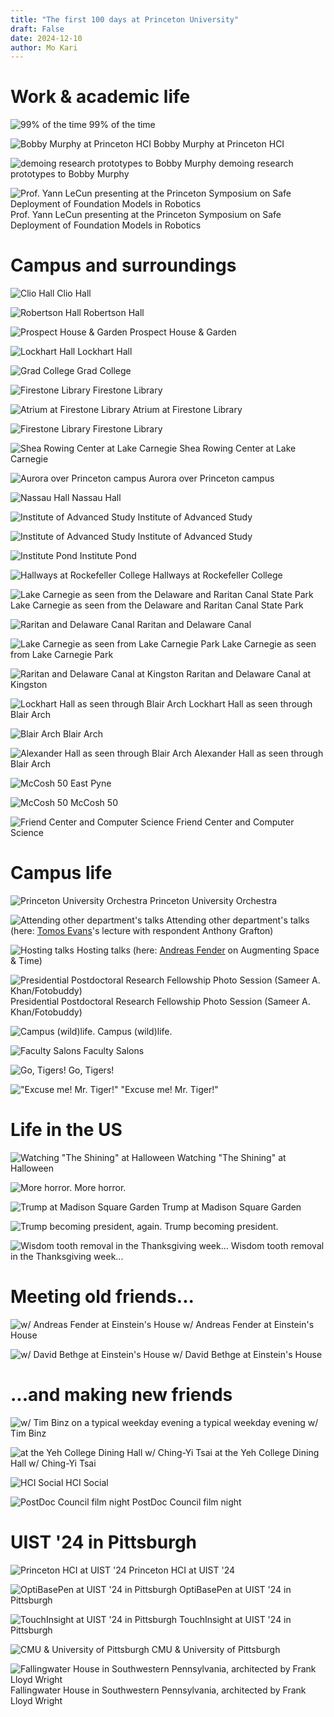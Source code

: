 ```yaml
---
title: "The first 100 days at Princeton University"
draft: False
date: 2024-12-10
author: Mo Kari
---
```


# Work & academic life
![99% of the time](work/compressed/53A74BBA-4607-4C86-869D-B2DFFCF24959.jpg)
99% of the time

![Bobby Murphy at Princeton HCI](work/compressed/IMG_4137.jpg)
Bobby Murphy at Princeton HCI

![demoing research prototypes to Bobby Murphy](work/compressed/IMG_4142.jpg)
demoing research prototypes to Bobby Murphy

![Prof. Yann LeCun presenting at the Princeton Symposium on Safe Deployment of Foundation Models in Robotics](work/compressed/IMG_4087.jpg)
Prof. Yann LeCun presenting at the Princeton Symposium on Safe Deployment of Foundation Models in Robotics

# Campus and surroundings

![Clio Hall](campus/compressed/97BAB386-3C14-4D01-9D18-E972E5A0DAE9_1_102_o.jpg)
Clio Hall

![Robertson Hall](campus/compressed/A2C2F542-A608-4ABE-9CC3-B0FEFF718DE4_1_105_c.jpg)
Robertson Hall

![Prospect House & Garden](campus/compressed/IMG_2697.jpg)
Prospect House & Garden

![Lockhart Hall](campus/compressed/IMG_2705.jpg)
Lockhart Hall

![Grad College](campus/compressed/IMG_2754.jpg)
Grad College

![Firestone Library](campus/compressed/IMG_4225.jpg)
Firestone Library

![Atrium at Firestone Library](campus/compressed/IMG_3927.jpg)
Atrium at Firestone Library 

![Firestone Library](campus/compressed/IMG_2806.jpg)
Firestone Library

![Shea Rowing Center at Lake Carnegie](campus/compressed/IMG_2839.jpg)
Shea Rowing Center at Lake Carnegie

![Aurora over Princeton campus](campus/compressed/IMG_2889.jpg)
Aurora over Princeton campus

![Nassau Hall](campus/compressed/IMG_3923.jpg)
Nassau Hall

![Institute of Advanced Study](campus/compressed/IMG_3655.jpg)
Institute of Advanced Study

![Institute of Advanced Study](campus/compressed/D2DAF2E7-E751-4D4A-A977-AD81C2B1FAC2_1_102_o.jpg)
Institute of Advanced Study

![Institute Pond](campus/compressed/D185713F-D849-4F99-B3B0-D3F81A4F9B63_1_102_o.jpg)
Institute Pond

![Hallways at Rockefeller College](campus/compressed/IMG_4171.jpg)
Hallways at Rockefeller College

![Lake Carnegie as seen from the Delaware and Raritan Canal State Park](campus/compressed/IMG_3692.jpg)
Lake Carnegie as seen from the Delaware and Raritan Canal State Park

![Raritan and Delaware Canal](campus/compressed/IMG_3693.jpg)
Raritan and Delaware Canal

![Lake Carnegie as seen from Lake Carnegie Park](campus/compressed/IMG_3942.jpg)
Lake Carnegie as seen from Lake Carnegie Park

![Raritan and Delaware Canal at Kingston](campus/compressed/IMG_3949.jpg)
Raritan and Delaware Canal at Kingston

![Lockhart Hall as seen through Blair Arch](campus/compressed/IMG_4233.jpg)
Lockhart Hall as seen through Blair Arch

![Blair Arch](campus/compressed/IMG_4238.jpg)
Blair Arch

![Alexander Hall as seen through Blair Arch](campus/compressed/IMG_4244.jpg)
Alexander Hall as seen through Blair Arch

![McCosh 50](campus/compressed/IMG_4258.jpg)
East Pyne

![McCosh 50](campus/compressed/IMG_4278.jpg)
McCosh 50

![Friend Center and Computer Science](campus/compressed/IMG_4265.jpg)
Friend Center and Computer Science


# Campus life
![Princeton University Orchestra](campus-life/compressed/IMG_2830.jpg)
Princeton University Orchestra

![Attending other department's talks](campus-life/compressed/IMG_3614.jpg)
Attending other department's talks (here: [Tomos Evans](https://hellenic.princeton.edu/events/2024/lecture-tomos-evans-%E2%80%9Cadvocating-greece%E2%80%99s-liberation-seventeenth-century-john-milton-and)'s lecture with respondent Anthony Grafton)

![Hosting talks](campus-life/compressed/IMG_3592.jpg)
Hosting talks (here: [Andreas Fender](https://www.princeton.edu/events/2024/talk-dr-andreas-fender-augmenting-space-and-time) on Augmenting Space & Time)

![Presidential Postdoctoral Research Fellowship Photo Session (Sameer A. Khan/Fotobuddy)](campus-life/compressed/MoKari_102924_0014-crop.jpg)
Presidential Postdoctoral Research Fellowship Photo Session (Sameer A. Khan/Fotobuddy)

![Campus (wild)life.](campus-life/compressed/IMG_3983.jpg)
Campus (wild)life.

![Faculty Salons](campus-life/compressed/16470CB8-DC2E-49F9-83FB-4EAF5B664E2B_1_105_c.jpg)
Faculty Salons

![Go, Tigers!](campus-life/compressed/IMG_4035.jpg)
Go, Tigers!

!["Excuse me! Mr. Tiger!"](campus-life/compressed/IMG_4046.jpg)
"Excuse me! Mr. Tiger!"

# Life in the US
![Watching "The Shining" at Halloween](life-in-the-us/compressed/IMG_3994.jpg)
Watching "The Shining" at Halloween

![More horror.](life-in-the-us/compressed/IMG_4185.jpg)
More horror.

![Trump at Madison Square Garden](life-in-the-us/compressed/IMG_3812.jpg)
Trump at Madison Square Garden

![Trump becoming president, again.](life-in-the-us/compressed/IMG_4120.jpg)
Trump becoming president.

![Wisdom tooth removal in the Thanksgiving week...](life-in-the-us/compressed/IMG_4528.jpg)
Wisdom tooth removal in the Thanksgiving week...

# Meeting old friends...

![w/ Andreas Fender at Einstein's House](social/compressed/IMG_3653.jpg)
w/ Andreas Fender at Einstein's House

![w/ David Bethge at Einstein's House](social/compressed/IMG_4014.jpg)
w/ David Bethge at Einstein's House

# ...and making new friends
![w/ Tim Binz on a typical weekday evening](social/compressed/IMG_4609.jpg)
a typical weekday evening w/ Tim Binz 

![at the Yeh College Dining Hall w/ Ching-Yi Tsai ](social/compressed/IMG_4315.jpg)
at the Yeh College Dining Hall w/ Ching-Yi Tsai 

![HCI Social](social/compressed/3C1EA8F1-0C32-4957-A967-A5B2965BEB72_1_105_c.jpg)
HCI Social

![PostDoc Council film night](social/compressed/E806F7DE-FD14-498D-999B-CFE83BDAC4B5_1_105_c.jpg)
PostDoc Council film night


# UIST '24 in Pittsburgh

![Princeton HCI at UIST '24](travels/compressed/8EFE480C-998D-47B9-85CC-E478FC49C6C6_1_105_c.jpg)
Princeton HCI at UIST '24

![OptiBasePen at UIST '24 in Pittsburgh](travels/compressed/IMG_2941.jpg)
OptiBasePen at UIST '24 in Pittsburgh

![TouchInsight at UIST '24 in Pittsburgh](travels/compressed/ECB6A1F3-A57F-414E-A736-B2DE64C269A0_1_102_o.jpg)
TouchInsight at UIST '24 in Pittsburgh

![CMU & University of Pittsburgh](travels/compressed/IMG_2909.jpg)
CMU & University of Pittsburgh

![Fallingwater House in Southwestern Pennsylvania, architected by Frank Lloyd Wright](travels/compressed/IMG_3300.jpg)
Fallingwater House in Southwestern Pennsylvania, architected by Frank Lloyd Wright